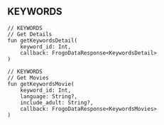 ## KEYWORDS

    // KEYWORDS
    // Get Details
    fun getKeywordsDetail(
        keyword_id: Int,
        callback: FrogoDataResponse<KeywordsDetail>
    )

    // KEYWORDS
    // Get Movies
    fun getKeywordsMovie(
        keyword_id: Int,
        language: String?,
        include_adult: String?,
        callback: FrogoDataResponse<KeywordsMovies>
    )
